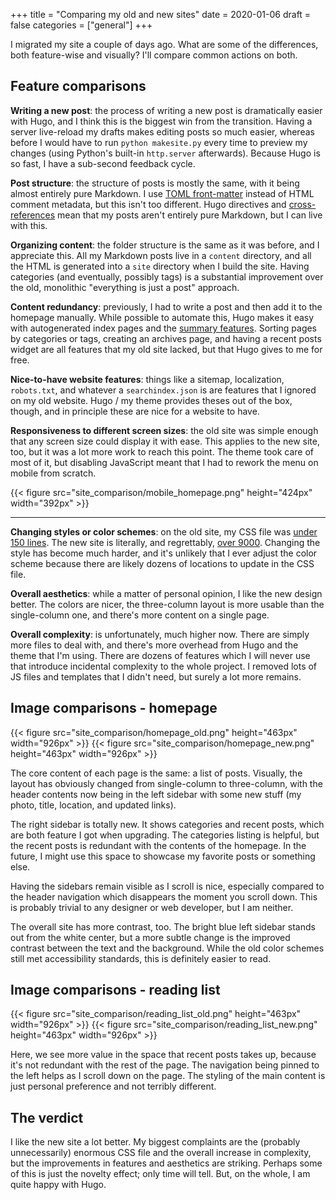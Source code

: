 +++
title = "Comparing my old and new sites"
date = 2020-01-06
draft = false
categories = ["general"]
+++

I migrated my site a couple of days ago. What are some of the differences, both feature-wise and visually? I'll compare common actions on both.

<!--more-->

## Feature comparisons

**Writing a new post**: the process of writing a new post is dramatically easier with Hugo, and I think this is the biggest win from the transition. Having a server live-reload my drafts makes editing posts so much easier, whereas before I would have to run `python makesite.py` every time to preview my changes (using Python's built-in `http.server` afterwards). Because Hugo is so fast, I have a sub-second feedback cycle.

**Post structure**: the structure of posts is mostly the same, with it being almost entirely pure Markdown. I use [TOML front-matter](https://gohugo.io/content-management/front-matter/) instead of HTML comment metadata, but this isn't too different. Hugo directives and [cross-references](https://gohugo.io/content-management/cross-references/) mean that my posts aren't entirely pure Markdown, but I can live with this.

**Organizing content**: the folder structure is the same as it was before, and I appreciate this. All my Markdown posts live in a `content` directory, and all the HTML is generated into a `site` directory when I build the site. Having categories (and eventually, possibly tags) is a substantial improvement over the old, monolithic "everything is just a post" approach.

**Content redundancy**: previously, I had to write a post and then add it to the homepage manually. While possible to automate this, Hugo makes it easy with autogenerated index pages and the [summary features](https://gohugo.io/content-management/summaries/). Sorting pages by categories or tags, creating an archives page, and having a recent posts widget are all features that my old site lacked, but that Hugo gives to me for free.

**Nice-to-have website features**: things like a sitemap, localization, `robots.txt`, and whatever a `searchindex.json` is are features that I ignored on my old website. Hugo / my theme provides theses out of the box, though, and in principle these are nice for a website to have.

**Responsiveness to different screen sizes**: the old site was simple enough that any screen size could display it with ease. This applies to the new site, too, but it was a lot more work to reach this point. The theme took care of most of it, but disabling JavaScript meant that I had to rework the menu on mobile from scratch.

{{< figure src="site_comparison/mobile_homepage.png" height="424px" width="392px" >}}

** **

**Changing styles or color schemes**: on the old site, my CSS file was [under 150 lines](https://github.com/tuchandra/sitev1/blob/master/static/style.css). The new site is literally, and regrettably, [over 9000](https://github.com/tuchandra/sitev2-theme/blob/master/static/css/style.css). Changing the style has become much harder, and it's unlikely that I ever adjust the color scheme because there are likely dozens of locations to update in the CSS file.

**Overall aesthetics**: while a matter of personal opinion, I like the new design better. The colors are nicer, the three-column layout is more usable than the single-column one, and there's more content on a single page.

**Overall complexity**: is unfortunately, much higher now. There are simply more files to deal with, and there's more overhead from Hugo and the theme that I'm using. There are dozens of features which I will never use that introduce incidental complexity to the whole project. I removed lots of JS files and templates that I didn't need, but surely a lot more remains.


## Image comparisons - homepage

{{< figure src="site_comparison/homepage_old.png" height="463px" width="926px" >}}
{{< figure src="site_comparison/homepage_new.png" height="463px" width="926px" >}}

The core content of each page is the same: a list of posts. Visually, the layout has obviously changed from single-column to three-column, with the header contents now being in the left sidebar with some new stuff (my photo, title, location, and updated links).

The right sidebar is totally new. It shows categories and recent posts, which are both feature I got when upgrading. The categories listing is helpful, but the recent posts is redundant with the contents of the homepage. In the future, I might use this space to showcase my favorite posts or something else.

Having the sidebars remain visible as I scroll is nice, especially compared to the header navigation which disappears the moment you scroll down. This is probably trivial to any designer or web developer, but I am neither.

The overall site has more contrast, too. The bright blue left sidebar stands out from the white center, but a more subtle change is the improved contrast between the text and the background. While the old color schemes still met accessibility standards, this is definitely easier to read.

## Image comparisons - reading list

{{< figure src="site_comparison/reading_list_old.png" height="463px" width="926px" >}}
{{< figure src="site_comparison/reading_list_new.png" height="463px" width="926px" >}}

Here, we see more value in the space that recent posts takes up, because it's not redundant with the rest of the page. The navigation being pinned to the left helps as I scroll down on the page. The styling of the main content is just personal preference and not terribly different.

## The verdict
I like the new site a lot better. My biggest complaints are the (probably unnecessarily) enormous CSS file and the overall increase in complexity, but the improvements in features and aesthetics are striking. Perhaps some of this is just the novelty effect; only time will tell. But, on the whole, I am quite happy with Hugo.
